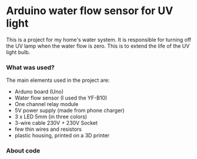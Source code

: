 
# Arduino water flow sensor for UV light

This is a project for my home's water system. It is responsible for turning off the UV lamp when the water flow is zero. This is to extend the life of the UV light bulb.

### What was used?
The main elements used in the project are:

- Arduno board (Uno)
- Water flow sensor (I used the YF-B10)
- One channel relay module
- 5V power supply (made from phone charger)
- 3 x LED 5mm (in three colors)
- 3-wire cable 230V + 230V Socket
- few thin wires and resistors
- plastic housing, printed on a 3D printer

### About code